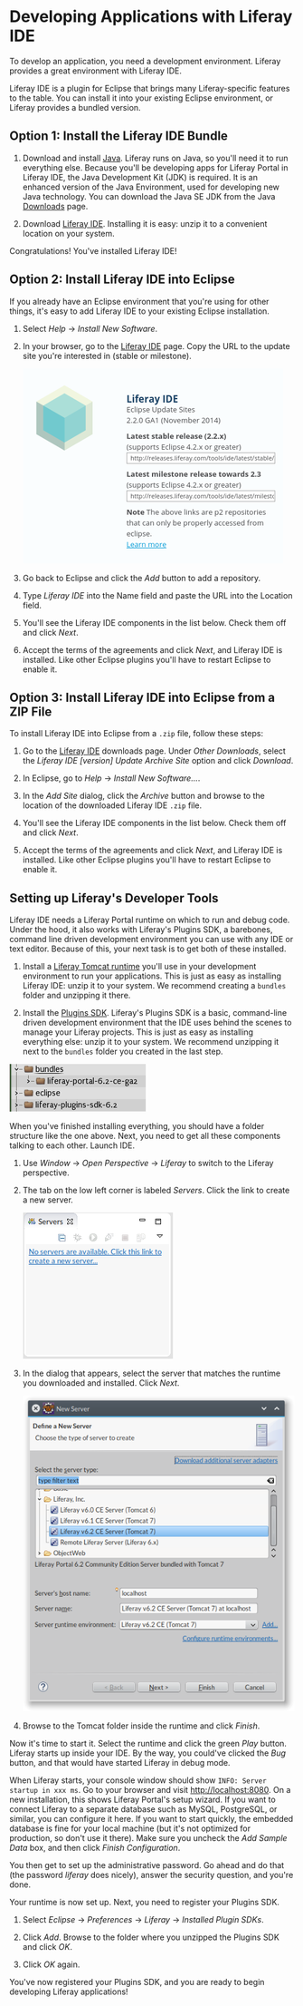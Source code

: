 # Developing Applications with Liferay IDE [](id=developing-apps-with-liferay-ide)

To develop an application, you need a development environment. Liferay
provides a great environment with Liferay IDE. 

Liferay IDE is a plugin for Eclipse that brings many Liferay-specific
features to the table. You can install it into your existing Eclipse
environment, or Liferay provides a bundled version. 

## Option 1: Install the Liferay IDE Bundle [](id=option-1-install-the-liferay-ide-bundle)

1. Download and install [Java](http://java.oracle.com). Liferay runs on Java, so
you'll need it to run everything else. Because you'll be developing apps for
Liferay Portal in Liferay IDE, the Java Development Kit (JDK) is required. It is
an enhanced version of the Java Environment, used for developing new Java
technology. You can download the Java SE JDK from the Java
[Downloads](http://www.oracle.com/technetwork/java/javase/downloads/index.html)
page. 

2. Download [Liferay IDE](https://www.liferay.com/downloads/liferay-projects/liferay-ide).
Installing it is easy: unzip it to a convenient location on your system. 

Congratulations! You've installed Liferay IDE! 

## Option 2: Install Liferay IDE into Eclipse [](id=option-2-install-liferay-ide-into-eclipse)

If you already have an Eclipse environment that you're using for other
things, it's easy to add Liferay IDE to your existing Eclipse installation. 

1. Select *Help* &rarr; *Install New Software*. 

2. In your browser, go to the [Liferay IDE](https://www.liferay.com/downloads/liferay-projects/liferay-ide) 
page. Copy the URL to the update site you're interested in (stable or
milestone). 

    ![Figure 1: Liferay provides two update sites: stable for those who want a well-tested environment, and milestone for those who like the bleeding edge.](../../images/liferay-ide-download.png)

3. Go back to Eclipse and click the *Add* button to add a repository. 

4. Type *Liferay IDE* into the Name field and paste the URL into the Location 
   field. 

5. You'll see the Liferay IDE components in the list below. Check them off and
   click *Next*. 

6. Accept the terms of the agreements and click *Next*, and Liferay IDE is
   installed. Like other Eclipse plugins you'll have to restart Eclipse to
   enable it. 

## Option 3: Install Liferay IDE into Eclipse from a ZIP File [](id=option-3-install-liferay-ide-into-eclipse-from-a-zip-file)

To install Liferay IDE into Eclipse from a `.zip` file, follow these steps: 

1. Go to the
   [Liferay IDE](https://www.liferay.com/downloads/liferay-projects/liferay-ide)
   downloads page. Under *Other Downloads*, select the *Liferay IDE [version]
   Update Archive Site* option and click *Download*.

2. In Eclipse, go to *Help* &rarr; *Install New Software...*. 

3. In the *Add Site* dialog, click the *Archive* button and browse to the
   location of the downloaded Liferay IDE `.zip` file.

4. You'll see the Liferay IDE components in the list below. Check them off and
   click *Next*. 

5. Accept the terms of the agreements and click *Next*, and Liferay IDE is
   installed. Like other Eclipse plugins you'll have to restart Eclipse to
   enable it. 

## Setting up Liferay's Developer Tools [](id=setting-up-liferays-developer-tools)

Liferay IDE needs a Liferay Portal runtime on which to run and debug code.
Under the hood, it also works with Liferay's Plugins SDK, a barebones,
command line driven development environment you can use with any IDE or text
editor. Because of this, your next task is to get both of these installed. 

1. Install a [Liferay Tomcat runtime](https://www.liferay.com/downloads/liferay-portal/available-releases)
you'll use in your development environment to run your applications. This is just as easy as installing Liferay IDE: unzip it to
your system. We recommend creating a `bundles` folder and unzipping it there. 

2. Install the [Plugins SDK](https://www.liferay.com/downloads/liferay-portal/additional-files).
Liferay's Plugins SDK is a basic, command-line driven development environment
that the IDE uses behind the scenes to manage your Liferay projects. This is just as easy as installing everything else: unzip it
to your system. We recommend unzipping it next to the `bundles` folder you
created in the last step. 

![Figure 2: The directory structure for Liferay development is pretty simple.](../../images/developer-directory-structure.png)

When you've finished installing everything, you should have a folder structure
like the one above. Next, you need to get all these components talking to each
other. Launch IDE.
 
1. Use *Window* &rarr; *Open Perspective* &rarr; *Liferay* to switch to the
Liferay perspective. 

2. The tab on the low left corner is labeled *Servers*. Click the link to create
a new server. 

	![Figure 3: The Servers tab has no servers by default.](../../images/lds-servers.png)

3. In the dialog that appears, select the server that matches the runtime you
downloaded and installed. Click *Next*. 

	![Figure 4: Select the Liferay server runtime you downloaded.](../../images/lds-select-server.png)

4. Browse to the Tomcat folder inside the runtime and click *Finish*. 

Now it's time to start it. Select the runtime and click the green *Play* button.
Liferay starts up inside your IDE. By the way, you could've clicked the *Bug*
button, and that would have started Liferay in debug mode. 

When Liferay starts, your console window should show `INFO: Server startup in
xxx ms`. Go to your browser and visit
[http://localhost:8080](http://localhost:8080). On a new installation, this
shows Liferay Portal's setup wizard. If you want to connect Liferay to a
separate database such as MySQL, PostgreSQL, or similar, you can configure it
here. If you want to start quickly, the embedded database is fine for your local
machine (but it's not optimized for production, so don't use it there). Make
sure you uncheck the *Add Sample Data* box, and then click *Finish
Configuration*. 

You then get to set up the administrative password. Go ahead and do that (the
password *liferay* does nicely), answer the security question, and you're done. 

Your runtime is now set up. Next, you need to register your Plugins SDK. 

1. Select *Eclipse* &rarr; *Preferences* &rarr; *Liferay* &rarr; *Installed Plugin
SDKs*. 

2. Click *Add*. Browse to the folder where you unzipped the Plugins SDK and
click *OK*. 

3. Click *OK* again. 

You've now registered your Plugins SDK, and you are ready to begin
developing Liferay applications! 

